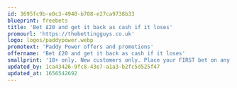 ```yaml
---
id: 3695fc9b-e0c3-4948-b708-e27ca9738b33
blueprint: freebets
title: 'Bet £20 and get it back as cash if it loses'
promourl: 'https://thebettingguys.co.uk'
logo: logos/paddypower.webp
promotext: 'Paddy Power offers and promotions'
offername: 'Bet £20 and get it back as cash if it loses'
smallprint: '18+ only. New customers only. Place your FIRST bet on any Football market and if it loses we will refund your stake in CASH. Max refund for this offer is £20. Only deposits made using cards will qualify for this promotion. T&Cs apply.'
updated_by: 1ca43426-9fc8-43e7-a1a3-b2fc5d525f47
updated_at: 1656542692
---
```

